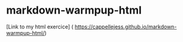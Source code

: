 # markdown-warmpup-html
[Link to my html exercice] ( https://cappellejess.github.io/markdown-warmpup-html/)


